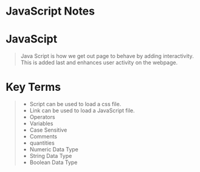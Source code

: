 # JavaScript Notes

# JavaScipt
> Java Script is how we get out page to behave by adding interactivity. This is added last  and enhances user activity on the webpage.

# Key Terms
> + Script can be used to load a css file. 
> + Link can be used to load a JavaScript file.  
> + Operators
> + Variables
> + Case Sensitive
> + Comments
> + quantities
> + Numeric Data Type
> + String Data Type
> + Boolean Data Type

  